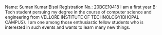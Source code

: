 Name: Suman Kumar Bisoi Registration No.: 20BCE10418 I am a first year B-Tech student persuing my degree in the course of computer science and engineering from VELLORE INSTITUTE OF TECHNOLOGY(BHOPAL CAMPUS). I am one among those enthusiastic fellow students who is interested in such events and wants to learn many new things.



